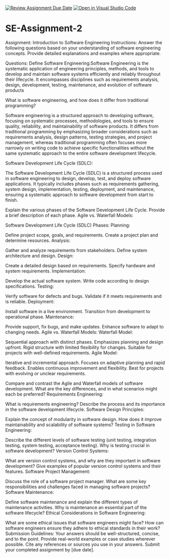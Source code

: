 [![Review Assignment Due Date](https://classroom.github.com/assets/deadline-readme-button-22041afd0340ce965d47ae6ef1cefeee28c7c493a6346c4f15d667ab976d596c.svg)](https://classroom.github.com/a/-ucQIGTc)
[![Open in Visual Studio Code](https://classroom.github.com/assets/open-in-vscode-2e0aaae1b6195c2367325f4f02e2d04e9abb55f0b24a779b69b11b9e10269abc.svg)](https://classroom.github.com/online_ide?assignment_repo_id=15344455&assignment_repo_type=AssignmentRepo)
# SE-Assignment-2
Assignment: Introduction to Software Engineering
Instructions:
Answer the following questions based on your understanding of software engineering concepts. Provide detailed explanations and examples where appropriate.

Questions:
Define Software Engineering:Software Engineering is the systematic application of engineering principles, methods, and tools to develop and maintain software systems efficiently and reliably throughout their lifecycle. It encompasses disciplines such as requirements analysis, design, development, testing, maintenance, and evolution of software products




What is software engineering, and how does it differ from traditional programming?

Software engineering is a structured approach to developing software, focusing on systematic processes, methodologies, and tools to ensure quality, reliability, and maintainability of software products. It differs from traditional programming by emphasizing broader considerations such as requirements analysis, design patterns, testing strategies, and project management, whereas traditional programming often focuses more narrowly on writing code to achieve specific functionalities without the same systematic approach to the entire software development lifecycle.

Software Development Life Cycle (SDLC):

The Software Development Life Cycle (SDLC) is a structured process used in software engineering to design, develop, test, and deploy software applications. It typically includes phases such as requirements gathering, system design, implementation, testing, deployment, and maintenance, ensuring a systematic approach to software development from start to finish.

Explain the various phases of the Software Development Life Cycle. Provide a brief description of each phase.
Agile vs. Waterfall Models:

Software Development Life Cycle (SDLC) Phases:
Planning:

Define project scope, goals, and requirements.
Create a project plan and determine resources.
Analysis:

Gather and analyze requirements from stakeholders.
Define system architecture and design.
Design:

Create a detailed design based on requirements.
Specify hardware and system requirements.
Implementation:

Develop the actual software system.
Write code according to design specifications.
Testing:

Verify software for defects and bugs.
Validate if it meets requirements and is reliable.
Deployment:

Install software in a live environment.
Transition from development to operational phase.
Maintenance:

Provide support, fix bugs, and make updates.
Enhance software to adapt to changing needs.
Agile vs. Waterfall Models:
Waterfall Model:

Sequential approach with distinct phases.
Emphasizes planning and design upfront.
Rigid structure with limited flexibility for changes.
Suitable for projects with well-defined requirements.
Agile Model:

Iterative and incremental approach.
Focuses on adaptive planning and rapid feedback.
Enables continuous improvement and flexibility.
Best for projects with evolving or unclear requirements.

Compare and contrast the Agile and Waterfall models of software development. What are the key differences, and in what scenarios might each be preferred?
Requirements Engineering:

What is requirements engineering? Describe the process and its importance in the software development lifecycle.
Software Design Principles:

Explain the concept of modularity in software design. How does it improve maintainability and scalability of software systems?
Testing in Software Engineering:

Describe the different levels of software testing (unit testing, integration testing, system testing, acceptance testing). Why is testing crucial in software development?
Version Control Systems:

What are version control systems, and why are they important in software development? Give examples of popular version control systems and their features.
Software Project Management:

Discuss the role of a software project manager. What are some key responsibilities and challenges faced in managing software projects?
Software Maintenance:

Define software maintenance and explain the different types of maintenance activities. Why is maintenance an essential part of the software lifecycle?
Ethical Considerations in Software Engineering:

What are some ethical issues that software engineers might face? How can software engineers ensure they adhere to ethical standards in their work?
Submission Guidelines:
Your answers should be well-structured, concise, and to the point.
Provide real-world examples or case studies wherever possible.
Cite any references or sources you use in your answers.
Submit your completed assignment by [due date].

